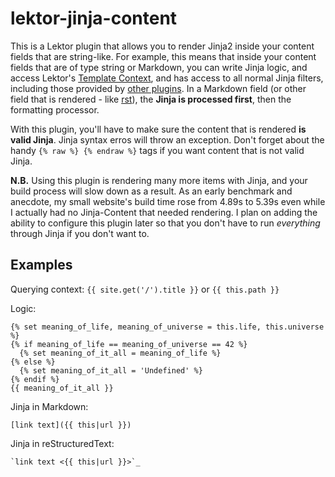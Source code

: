 # lektor-jinja-content

This is a Lektor plugin that allows you to render Jinja2 inside your content fields that are string-like. For example, this means that inside your content fields that are of type string or Markdown, you can write Jinja logic, and access Lektor's [Template Context](https://www.getlektor.com/docs/templates/#template-context), and has access to all normal Jinja filters, including those provided by [other plugins](https://github.com/terminal-labs/lektor-slugify). In a Markdown field (or other field that is rendered - like [rst](https://github.com/fschulze/lektor-rst)), the **Jinja is processed first**, then the formatting processor.

With this plugin, you'll have to make sure the content that is rendered **is valid Jinja**. Jinja syntax erros will throw an exception. Don't forget about the handy `{% raw %} {% endraw %}` tags if you want content that is not valid Jinja.

**N.B.** Using this plugin is rendering many more items with Jinja, and your build process will slow down as a result. As an early benchmark and anecdote, my small website's build time rose from 4.89s to 5.39s even while I actually had no Jinja-Content that needed rendering. I plan on adding the ability to configure this plugin later so that you don't have to run *everything* through Jinja if you don't want to.


## Examples

Querying context: `{{ site.get('/').title }}` or `{{ this.path }}`

Logic:
```jinja
{% set meaning_of_life, meaning_of_universe = this.life, this.universe %}
{% if meaning_of_life == meaning_of_universe == 42 %}
  {% set meaning_of_it_all = meaning_of_life %}
{% else %}
  {% set meaning_of_it_all = 'Undefined' %}
{% endif %}
{{ meaning_of_it_all }}
```

Jinja in Markdown:
```jinja
[link text]({{ this|url }})
```

Jinja in reStructuredText:
```jinja
`link text <{{ this|url }}>`_
```
